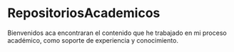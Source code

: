 # RepositoriosAcademicos
Bienvenidos aca encontraran el contenido que he trabajado en mi proceso académico, como soporte de experiencia y conocimiento.
